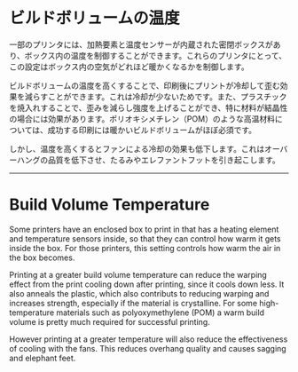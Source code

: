 ビルドボリュームの温度
====
一部のプリンタには、加熱要素と温度センサーが内蔵された密閉ボックスがあり、ボックス内の温度を制御することができます。これらのプリンタにとって、この設定はボックス内の空気がどれほど暖かくなるかを制御します。

ビルドボリュームの温度を高くすることで、印刷後にプリントが冷却して歪む効果を減らすことができます。これは冷却が少ないためです。また、プラスチックを焼入れすることで、歪みを減らし強度を上げることができ、特に材料が結晶性の場合には効果があります。ポリオキシメチレン（POM）のような高温材料については、成功する印刷には暖かいビルドボリュームがほぼ必須です。

しかし、温度を高くするとファンによる冷却の効果も低下します。これはオーバーハングの品質を低下させ、たるみやエレファントフットを引き起こします。

---

Build Volume Temperature
====
Some printers have an enclosed box to print in that has a heating element and temperature sensors inside, so that they can control how warm it gets inside the box. For those printers, this setting controls how warm the air in the box becomes.

Printing at a greater build volume temperature can reduce the warping effect from the print cooling down after printing, since it cools down less. It also anneals the plastic, which also contributs to reducing warping and increases strength, especially if the material is crystalline. For some high-temperature materials such as polyoxymethylene (POM) a warm build volume is pretty much required for successful printing.

However printing at a greater temperature will also reduce the effectiveness of cooling with the fans. This reduces overhang quality and causes sagging and elephant feet.

